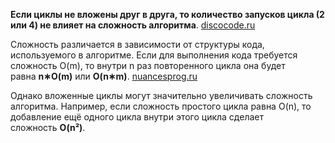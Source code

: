 **Если циклы не вложены друг в друга, то количество запусков цикла (2 или 4) не влияет на сложность алгоритма**. [discocode.ru](https://discocode.ru/content/js/algorithms-js/bigO)

Сложность различается в зависимости от структуры кода, используемого в алгоритме. Если для выполнения кода требуется сложность O(m), то внутри n раз повторенного цикла она будет равна **n∗O(m)** или **O(n∗m)**. [nuancesprog.ru](https://nuancesprog.ru/p/15191/)

Однако вложенные циклы могут значительно увеличивать сложность алгоритма. Например, если сложность простого цикла равна O(n), то добавление ещё одного цикла внутри этого цикла сделает сложность **O(n²)**.